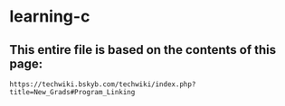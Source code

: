 # learning-c
## This entire file is based on the contents of this page:
`https://techwiki.bskyb.com/techwiki/index.php?title=New_Grads#Program_Linking`
